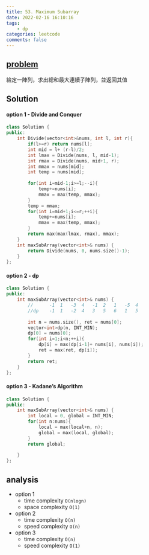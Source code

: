 ```yaml
---
title: 53. Maximum Subarray
date: 2022-02-16 16:10:16
tags:  
    - dp
categories: leetcode
comments: false
---
```


## [problem](https://leetcode.com/problems/maximum-subarray/)

給定一陣列，求出總和最大連續子陣列，並返回其值


## Solution

#### option 1 - Divide and Conquer


```c++
class Solution {
public:
    int Divide(vector<int>&nums, int l, int r){
        if(l>=r) return nums[l];
        int mid = l+ (r-l)/2;
        int lmax = Divide(nums, l, mid-1);
        int rmax = Divide(nums, mid+1, r);
        int mmax = nums[mid];
        int temp = nums[mid];
        
        for(int i=mid-1;i>=l;--i){
            temp+=nums[i];
            mmax = max(temp, mmax);
        }
        temp = mmax;
        for(int i=mid+1;i<=r;++i){
            temp+=nums[i];
            mmax = max(temp, mmax);
        }
        return max(max(lmax, rmax), mmax);
    }
    int maxSubArray(vector<int>& nums) {
        return Divide(nums, 0, nums.size()-1);
    }
};
```
#### option 2 - dp
```c++
class Solution {
public:
    int maxSubArray(vector<int>& nums) {
        //      -1  1   -3  4   -1  2   1   -5  4
        //dp    -1  1   -2  4   3   5   6   1   5
        
        int n = nums.size(), ret = nums[0];
        vector<int>dp(n, INT_MIN);
        dp[0] = nums[0];
        for(int i=1;i<n;++i){
            dp[i] = max(dp[i-1]+ nums[i], nums[i]);
            ret = max(ret, dp[i]);
        }
        return ret;
    }
};
```
#### option 3 - Kadane’s Algorithm
```c++
class Solution {
public:
    int maxSubArray(vector<int>& nums) {
        int local = 0, global = INT_MIN;
        for(int n:nums){
            local = max(local+n, n);
            global = max(local, global);
        }
        return global;
        
    }
};
```
## analysis
- option 1
    - time complexity `O(nlogn)`
    - space complexity `O(1)`
- option 2
    - time complexity `O(n)`
    - speed complexity `O(n)`
- option 3
    - time complexity `O(n)`
    - speed complexity `O(1)`
